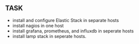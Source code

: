 ## TASK

- install and configure Elastic Stack in separate hosts
- install nagios in one host
- install grafana, prometheus, and influxdb in seperate hosts
- install lamp stack in seperate hosts.
